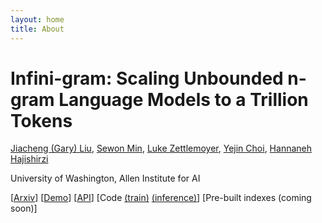 ```yaml
---
layout: home
title: About
---
```


# Infini-gram: Scaling Unbounded n-gram Language Models to a Trillion Tokens

[Jiacheng (Gary) Liu](https://liujch1998.github.io), [Sewon Min](https://shmsw25.github.io), [Luke Zettlemoyer](https://www.cs.washington.edu/people/faculty/lsz/), [Yejin Choi](https://homes.cs.washington.edu/~yejin/), [Hannaneh Hajishirzi](https://homes.cs.washington.edu/~hannaneh/)

University of Washington, Allen Institute for AI

[[Arxiv](https://arxiv.org/pdf/2401.17377.pdf)]
[[Demo](https://hf.co/spaces/liujch1998/infini-gram)]
[[API](/api_doc.md)]
[Code [(train)](https://github.com/liujch1998/infini-gram-t) [(inference)](https://github.com/liujch1998/infini-gram-i)]
[Pre-built indexes (coming soon)]

